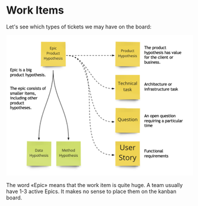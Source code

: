 # Work Items

Let's see which types of tickets we may have on the board:

![Wor Item Types](_images/workitems-scheme.png)

The word «Epic» means that the work item is quite huge. A team usually have 1-3 active Epics. It makes no sense to place them on the kanban board.
